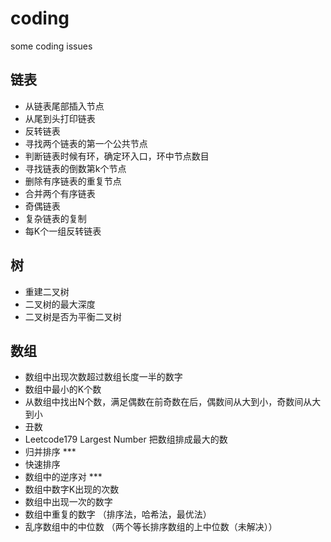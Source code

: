 # coding
some coding issues

## 链表
   + 从链表尾部插入节点
   + 从尾到头打印链表
   + 反转链表
   + 寻找两个链表的第一个公共节点
   + 判断链表时候有环，确定环入口，环中节点数目
   + 寻找链表的倒数第k个节点
   + 删除有序链表的重复节点
   + 合并两个有序链表
   + 奇偶链表
   + 复杂链表的复制
   + 每K个一组反转链表
## 树
   + 重建二叉树
   + 二叉树的最大深度
   + 二叉树是否为平衡二叉树
## 数组
   + 数组中出现次数超过数组长度一半的数字
   + 数组中最小的K个数
   + 从数组中找出N个数，满足偶数在前奇数在后，偶数间从大到小，奇数间从大到小
   + 丑数
   + Leetcode179 Largest Number  把数组排成最大的数
   + 归并排序    ***
   + 快速排序
   + 数组中的逆序对  ***
   + 数组中数字K出现的次数
   + 数组中出现一次的数字
   + 数组中重复的数字  （排序法，哈希法，最优法）
   + 乱序数组中的中位数 （两个等长排序数组的上中位数（未解决））


